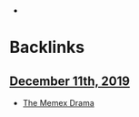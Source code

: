- 

# Backlinks
## [December 11th, 2019](<December 11th, 2019.md>)
-  [The Memex Drama](<The Memex Drama.md>)

